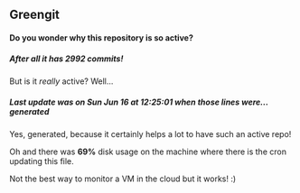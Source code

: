 ## Greengit

#### Do you wonder why this repository is so active?

##### After all it has 2992 commits!

But is it *really* active? Well...

##### Last update was on Sun Jun 16 at 12:25:01 when those lines were... generated

Yes, generated, because it certainly helps a lot to have such an active repo!

Oh and there was **69%** disk usage on the machine
where there is the cron updating this file.

Not the best way to monitor a VM in the cloud but it works! :)
